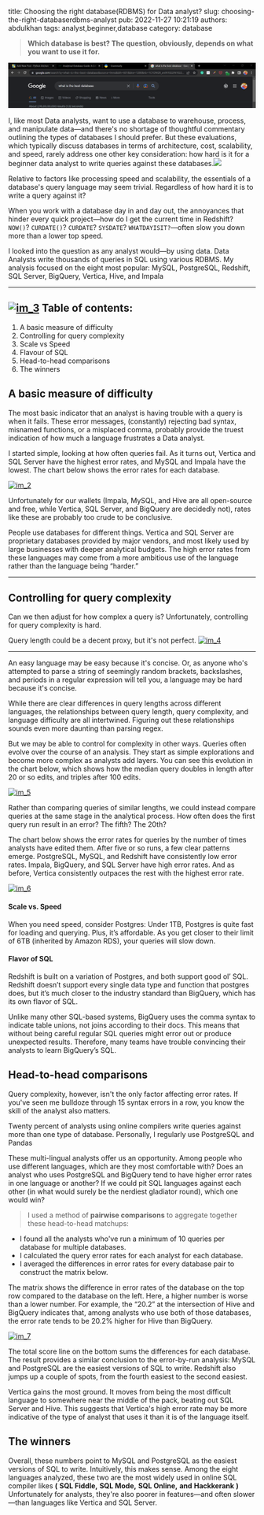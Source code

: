 title: Choosing the right database(RDBMS) for Data analyst?
slug: choosing-the-right-databaserdbms-analyst
pub: 2022-11-27 10:21:19
authors: abdulkhan
tags: analyst,beginner,database
category: database


> 
> **Which database is best? The question, obviously, depends on what you want to use it for.**
> 

[![](https://raw.githubusercontent.com/Abdullium/Data_Analysis/main/Screenshot%202022-11-27%20134023.png)](https://raw.githubusercontent.com/Abdullium/Data_Analysis/main/Screenshot%202022-11-27%20134023.png)



I, like most Data analysts, want to use a database to warehouse, process, and manipulate data—and there's no shortage of thoughtful commentary outlining the types of databases I should prefer. But these evaluations, which typically discuss databases in terms of architecture, cost, scalability, and speed, rarely address one other key consideration: how hard is it for a beginner data analyst to write queries against these databases.![](https://raw.githubusercontent.com/Vertica/Vertica-Python/master/examples/vertica_error_rates.png)

Relative to factors like processing speed and scalability, the essentials of a database's query language may seem trivial. Regardless of how hard it is to write a query against it?

When you work with a database day in and day out, the annoyances that hinder every quick project—how do I get the current time in Redshift? `NOW()`? `CURDATE()`? `CURDATE`? `SYSDATE`? `WHATDAYISIT?`—often slow you down more than a lower top speed.

I looked into the question as any analyst would—by using data. Data Analysts write thousands of queries in SQL using various RDBMS. My analysis focused on the eight most popular: MySQL, PostgreSQL, Redshift, SQL Server, BigQuery, Vertica, Hive, and Impala



---


[![im_3](https://images.ctfassets.net/fi0zmnwlsnja/110MlzPLetri6azOQ0AyhU/2c4f2845e52736f0cb8ce80b9eacb239/best-database-chart-4.png?w=1740&h=724&q=50&fm=webp "im_3")](https://images.ctfassets.net/fi0zmnwlsnja/110MlzPLetri6azOQ0AyhU/2c4f2845e52736f0cb8ce80b9eacb239/best-database-chart-4.png?w=1740&h=724&q=50&fm=webp "im_3")
Table of contents:
------------------


1. A basic measure of difficulty
2. Controlling for query complexity
3. Scale vs Speed
4. Flavour of SQL
5. Head-to-head comparisons
6. The winners


A basic measure of difficulty
-----------------------------



The most basic indicator that an analyst is having trouble with a query is when it fails. These error messages, (constantly) rejecting bad syntax, misnamed functions, or a misplaced comma, probably provide the truest indication of how much a language frustrates a Data analyst.

I started simple, looking at how often queries fail. As it turns out, Vertica and SQL Server have the highest error rates, and MySQL and Impala have the lowest. The chart below shows the error rates for each database.

[![im_2](https://mode.com/blog-assets/images/post-images/best-database-chart-1.png "im_2")](https://mode.com/blog-assets/images/post-images/best-database-chart-1.png "im_2")

Unfortunately for our wallets (Impala, MySQL, and Hive are all open-source and free, while Vertica, SQL Server, and BigQuery are decidedly not), rates like these are probably too crude to be conclusive.

People use databases for different things. Vertica and SQL Server are proprietary databases provided by major vendors, and most likely used by large businesses with deeper analytical budgets. The high error rates from these languages may come from a more ambitious use of the language rather than the language being “harder.”



---


Controlling for query complexity
--------------------------------



Can we then adjust for how complex a query is? Unfortunately, controlling for query complexity is hard.

Query length could be a decent proxy, but it's not perfect.
 [![im_4](https://mode.com/blog-assets/images/post-images/best-database-chart-2.png "im_4")](https://mode.com/blog-assets/images/post-images/best-database-chart-2.png "im_4")


---



An easy language may be easy because it's concise. Or, as anyone who's attempted to parse a string of seemingly random brackets, backslashes, and periods in a regular expression will tell you, a language may be hard because it's concise.

While there are clear differences in query lengths across different languages, the relationships between query length, query complexity, and language difficulty are all intertwined. Figuring out these relationships sounds even more daunting than parsing regex.

But we may be able to control for complexity in other ways. Queries often evolve over the course of an analysis. They start as simple explorations and become more complex as analysts add layers. You can see this evolution in the chart below, which shows how the median query doubles in length after 20 or so edits, and triples after 100 edits.

[![im_5](https://mode.com/blog-assets/images/post-images/best-database-chart-3.png "im_5")](https://mode.com/blog-assets/images/post-images/best-database-chart-3.png "im_5")

Rather than comparing queries of similar lengths, we could instead compare queries at the same stage in the analytical process. How often does the first query run result in an error? The fifth? The 20th?

The chart below shows the error rates for queries by the number of times analysts have edited them. After five or so runs, a few clear patterns emerge. PostgreSQL, MySQL, and Redshift have consistently low error rates. Impala, BigQuery, and SQL Server have high error rates. And as before, Vertica consistently outpaces the rest with the highest error rate.

[![im_6](https://mode.com/blog-assets/images/post-images/best-database-chart-4.png "im_6")](https://mode.com/blog-assets/images/post-images/best-database-chart-4.png "im_6")
#### Scale vs. Speed



When you need speed, consider Postgres: Under 1TB, Postgres is quite fast for loading and querying. Plus, it’s affordable. As you get closer to their limit of 6TB (inherited by Amazon RDS), your queries will slow down.

#### Flavor of SQL



Redshift is built on a variation of Postgres, and both support good ol’ SQL. Redshift doesn’t support every single data type and function that postgres does, but it’s much closer to the industry standard than BigQuery, which has its own flavor of SQL.

Unlike many other SQL-based systems, BigQuery uses the comma syntax to indicate table unions, not joins according to their docs. This means that without being careful regular SQL queries might error out or produce unexpected results. Therefore, many teams have trouble convincing their analysts to learn BigQuery’s SQL.

Head-to-head comparisons
------------------------



Query complexity, however, isn't the only factor affecting error rates. If you've seen me bulldoze through 15 syntax errors in a row, you know the skill of the analyst also matters.

Twenty percent of analysts using online compilers write queries against more than one type of database. Personally, I regularly use PostgreSQL and Pandas

These multi-lingual analysts offer us an opportunity. Among people who use different languages, which are they most comfortable with? Does an analyst who uses PostgreSQL and BigQuery tend to have higher error rates in one language or another? If we could pit SQL languages against each other (in what would surely be the nerdiest gladiator round), which one would win?


> 
>  I used a method of **pairwise comparisons** to aggregate together these head-to-head matchups:
> 


* I found all the analysts who've run a minimum of 10 queries per database for multiple databases.
* I calculated the query error rates for each analyst for each database.
* I averaged the differences in error rates for every database pair to construct the matrix below.



The matrix shows the difference in error rates of the database on the top row compared to the database on the left. Here, a higher number is worse than a lower number. For example, the “20.2” at the intersection of Hive and BigQuery indicates that, among analysts who use both of those databases, the error rate tends to be 20.2% higher for Hive than BigQuery.

[![im_7](https://mode.com/blog-assets/images/post-images/best-database-chart-5.png "im_7")](https://mode.com/blog-assets/images/post-images/best-database-chart-5.png "im_7")

The total score line on the bottom sums the differences for each database. The result provides a similar conclusion to the error-by-run analysis: MySQL and PostgreSQL are the easiest versions of SQL to write. Redshift also jumps up a couple of spots, from the fourth easiest to the second easiest.

Vertica gains the most ground. It moves from being the most difficult language to somewhere near the middle of the pack, beating out SQL Server and Hive. This suggests that Vertica's high error rate may be more indicative of the type of analyst that uses it than it is of the language itself.

The winners
-----------



Overall, these numbers point to MySQL and PostgreSQL as the easiest versions of SQL to write. Intuitively, this makes sense. Among the eight languages analyzed, these two are the most widely used in online SQL compiler likes **(** **SQL Fiddle,** **SQL Mode,** **SQL Online,** **and** **Hackkerank** **)** Unfortunately for analysts, they're also poorer in features—and often slower—than languages like Vertica and SQL Server.
